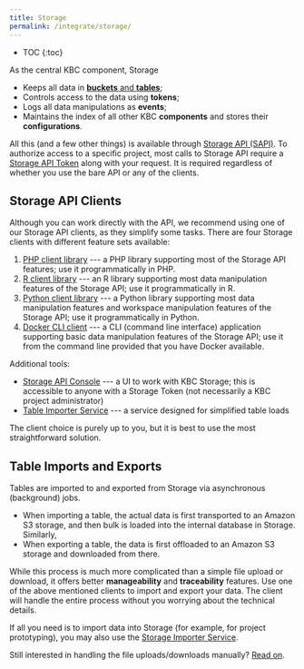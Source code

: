 ```yaml
---
title: Storage
permalink: /integrate/storage/
---
```


* TOC
{:toc}

As the central KBC component, Storage

- Keeps all data in [**buckets** and **tables**](https://help.keboola.com/storage/);
- Controls access to the data using **tokens**;
- Logs all data manipulations as **events**;
- Maintains the index of all other KBC **components** and stores their **configurations**.

All this (and a few other things) is available through [Storage API (SAPI)](https://keboola.docs.apiary.io/#).
To authorize access to a specific project, most calls to Storage API require
a [Storage API Token](https://help.keboola.com/storage/tokens/) along with your request.
It is required regardless of whether you use the bare API or any of the clients.

## Storage API Clients
Although you can work directly with the API, we recommend using one of our Storage API clients, as they simplify some tasks.
There are four Storage clients with different feature sets available:

1. [PHP client library](https://github.com/keboola/storage-api-php-client) --- a PHP library supporting most of the Storage API features;
use it programmatically in PHP.
2. [R client library](/integrate/storage/r-client/) --- an R library supporting most data manipulation features of the Storage API;
use it programmatically in R.
3. [Python client library](/integrate/storage/python-client/) --- a Python library supporting most data manipulation features and
workspace manipulation features of the Storage API; use it programmatically in Python.
4. [Docker CLI client](https://github.com/keboola/storage-api-cli) --- a CLI (command line interface) application supporting
basic data manipulation features of the Storage API; use it from the command line provided that you have Docker available.

Additional tools:

- [Storage API Console](https://storage-api-console.keboola.com/) --- a UI to work with KBC Storage;
this is accessible to anyone with a Storage Token (not necessarily a KBC project administrator)
- [Table Importer Service](/integrate/storage/api/importer/) --- a service designed for simplified table loads

The client choice is purely up to you, but it is best to use the most straightforward solution.

## Table Imports and Exports
Tables are imported to and exported from Storage via asynchronous (background) jobs.

- When importing a table, the actual data is first transported to an Amazon S3 storage,
and then bulk is loaded into the internal database in Storage. Similarly,
- When exporting a table, the data is first offloaded to an Amazon S3 storage and downloaded from there.

While this process is much more complicated than a simple file upload or download,
it offers better **manageability** and **traceability** features.
Use one of the above mentioned clients to import and export your data. The client will handle the entire process
without you worrying about the technical details.

If all you need is to import data into Storage (for example, for project prototyping), you may
also use the [Storage Importer Service](/integrate/storage/api/importer/).

Still interested in handling the file uploads/downloads manually?
[Read on](/integrate/storage/api/import-export/).
